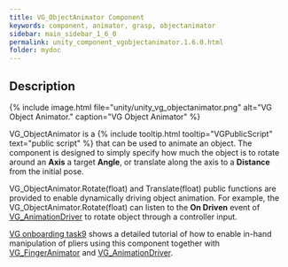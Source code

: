 ```yaml
---
title: VG_ObjectAnimator Component
keywords: component, animator, grasp, objectanimator
sidebar: main_sidebar_1_6_0
permalink: unity_component_vgobjectanimator.1.6.0.html
folder: mydoc
---
```


## Description

{% include image.html file="unity/unity_vg_objectanimator.png" alt="VG Object Animator." caption="VG Object Animator" %}

VG_ObjectAnimator is a {% include tooltip.html tooltip="VGPublicScript" text="public script" %} that can be used to animate an object. 
The component is designed to simply specify how much the object is to rotate around an **Axis** a target **Angle**, or translate along the axis to a **Distance** from the initial pose. 

VG_ObjectAnimator.Rotate(float) and Translate(float) public functions are provided to enable dynamically driving object animation. For example, the VG_ObjectAnimator.Rotate(float) can listen to the **On Driven** event of [VG_AnimationDriver](unity_component_vganimationdriver.1.6.0.html) to rotate object through a controller input.

[VG onboarding task9](unity_vgonboarding_task9.1.6.0.html) shows a detailed tutorial of how to enable in-hand manipulation of pliers using this component together with [VG_FingerAnimator](unity_component_vgfingeranimator.1.6.0.html) and [VG_AnimationDriver](unity_component_vganimationdriver.1.6.0.html).
